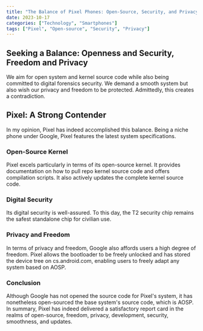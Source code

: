 ```yaml
---
title: "The Balance of Pixel Phones: Open-Source, Security, and Privacy"
date: 2023-10-17
categories: ["Technology", "Smartphones"]
tags: ["Pixel", "Open-source", "Security", "Privacy"]
---
```


## Seeking a Balance: Openness and Security, Freedom and Privacy

We aim for open system and kernel source code while also being committed to digital forensics security. We demand a smooth system but also wish our privacy and freedom to be protected. Admittedly, this creates a contradiction.

## Pixel: A Strong Contender

In my opinion, Pixel has indeed accomplished this balance. Being a niche phone under Google, Pixel features the latest system specifications.

### Open-Source Kernel

Pixel excels particularly in terms of its open-source kernel. It provides documentation on how to pull repo kernel source code and offers compilation scripts. It also actively updates the complete kernel source code.

### Digital Security

Its digital security is well-assured. To this day, the T2 security chip remains the safest standalone chip for civilian use.

### Privacy and Freedom

In terms of privacy and freedom, Google also affords users a high degree of freedom. Pixel allows the bootloader to be freely unlocked and has stored the device tree on cs.android.com, enabling users to freely adapt any system based on AOSP.

### Conclusion

Although Google has not opened the source code for Pixel's system, it has nonetheless open-sourced the base system's source code, which is AOSP. In summary, Pixel has indeed delivered a satisfactory report card in the realms of open-source, freedom, privacy, development, security, smoothness, and updates.
